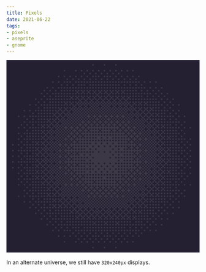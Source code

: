 ```yaml
---
title: Pixels
date: 2021-06-22
tags:
- pixels
- aseprite
- gnome
---
```

![Pixels](icons.gif)

In an alternate universe, we still have `320x240px` displays.